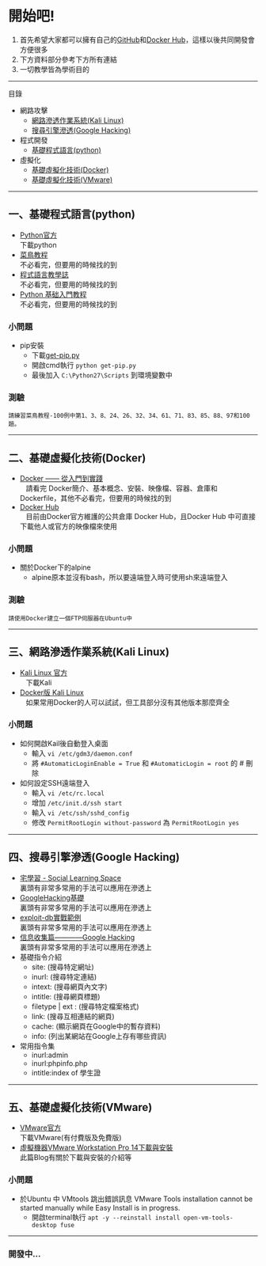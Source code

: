開始吧!
===
1. 首先希望大家都可以擁有自己的[GitHub](https://github.com/)和[Docker Hub](https://hub.docker.com/)，這樣以後共同開發會方便很多<br>
2. 下方資料部分參考下方所有連結
3. 一切教學皆為學術目的
---
目錄
* 網路攻擊
    * [網路滲透作業系統(Kali Linux)](#三網路滲透作業系統kali-linux)
    * [搜尋引擎滲透(Google Hacking)](#四搜尋引擎滲透google-hacking)
* 程式開發
    * [基礎程式語言(python)](#一基礎程式語言python)
* 虛擬化
    * [基礎虛擬化技術(Docker)](#二基礎虛擬化技術docker)
    * [基礎虛擬化技術(VMware)](#五基礎虛擬化技術vmware)
---
## 一、基礎程式語言(python)
* [Python官方](https://www.python.org/)<br>
    下載python
* [菜鳥教程](http://www.runoob.com/python/python-tutorial.html)<br>
    不必看完，但要用的時候找的到
* [程式語言教學誌](http://kaiching.org/pydoing/python.html)<br>
    不必看完，但要用的時候找的到
* [Python 基础入門教程](https://alleniverson.gitbooks.io/python2-course/content/)<br>
    不必看完，但要用的時候找的到
### 小問題
* pip安裝
  - 下載[get-pip.py](https://bootstrap.pypa.io/get-pip.py)
  - 開啟cmd執行 `python get-pip.py`
  - 最後加入 `C:\Python27\Scripts` 到環境變數中
### 測驗
    請練習菜鳥教程-100例中第1、3、8、24、26、32、34、61、71、83、85、88、97和100題。
---
## 二、基礎虛擬化技術(Docker)
* [Docker —— 從入門到實踐](https://philipzheng.gitbooks.io/docker_practice/content/)<br>
    請看完 Docker簡介、基本概念、安裝、映像檔、容器、倉庫和Dockerfile，其他不必看完，但要用的時候找的到
* [Docker Hub](https://hub.docker.com/)<br>
    目前由Docker官方維護的公共倉庫 Docker Hub，且Docker Hub 中可直接下載他人或官方的映像檔來使用
### 小問題
* 關於Docker下的alpine
  - alpine原本並沒有bash，所以要遠端登入時可使用sh來遠端登入
### 測驗
    請使用Docker建立一個FTP伺服器在Ubuntu中
---
## 三、網路滲透作業系統(Kali Linux)
* [Kali Linux 官方](https://www.kali.org/)<br>
    下載Kali
* [Docker版 Kali Linux](https://hub.docker.com/r/kalilinux/kali-linux-docker/)<br>
    如果常用Docker的人可以試試，但工具部分沒有其他版本那麼齊全
### 小問題
* 如何開啟Kail後自動登入桌面
  - 輸入 `vi /etc/gdm3/daemon.conf`
  - 將 `#AutomaticLoginEnable = True` 和 `#AutomaticLogin = root` 的 # 刪除
* 如何設定SSH遠端登入
  - 輸入 `vi /etc/rc.local`
  - 增加 `/etc/init.d/ssh start`
  - 輸入 `vi /etc/ssh/sshd_config`
  - 修改 `PermitRootLogin without-password` 為 `PermitRootLogin yes`
---
## 四、搜尋引擎滲透(Google Hacking)
* [宅學習 - Social Learning Space](https://sls.weco.net/node/12922)<br>
    裏頭有非常多常用的手法可以應用在滲透上
* [GoogleHacking基礎](http://www.vixual.net/blog/archives/152)<br>
    裏頭有非常多常用的手法可以應用在滲透上
* [exploit-db實戰範例](https://www.exploit-db.com/google-hacking-database/)<br>
    裏頭有非常多常用的手法可以應用在滲透上
* [信息收集篇————Google Hacking](https://blog.csdn.net/Fly_hps/article/details/79404270)<br>
    裏頭有非常多常用的手法可以應用在滲透上
* 基礎指令介紹
  - site: (搜尋特定網址)
  - inurl: (搜尋特定連結)
  - intext: (搜尋網頁內文字)
  - intitle: (搜尋網頁標題)
  - filetype  |  ext  : (搜尋特定檔案格式)
  - link: (搜尋互相連結的網頁)
  - cache: (顯示網頁在Google中的暫存資料)
  - info: (列出某網站在Google上存有哪些資訊)
* 常用指令集
  - inurl:admin
  - inurl:phpinfo.php
  - intitle:index of 學生證
---
## 五、基礎虛擬化技術(VMware)
* [VMware官方](https://www.vmware.com)<br>
    下載VMware(有付費版及免費版)
* [虛擬機器VMware Workstation Pro 14下載與安裝](http://blog.xuite.net/yh96301/blog/63322621-%E8%99%9B%E6%93%AC%E6%A9%9F%E5%99%A8VMware+Workstation+Pro+14%E4%B8%8B%E8%BC%89%E8%88%87%E5%AE%89%E8%A3%9D)<br>
    此篇Blog有關於下載與安裝的介紹等
### 小問題
* 於Ubuntu 中 VMtools 跳出錯誤訊息 VMware Tools installation cannot be started manually while Easy Install is in progress.
  - 開啟terminal執行 `apt -y --reinstall install open-vm-tools-desktop fuse`
---
### 開發中...
